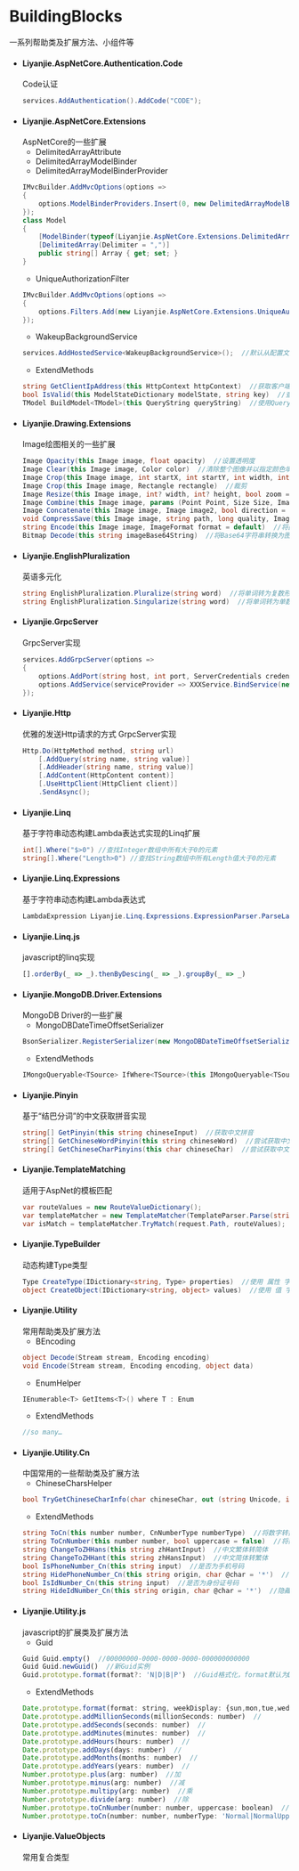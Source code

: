 # BuildingBlocks

一系列帮助类及扩展方法、小组件等
- #### Liyanjie.AspNetCore.Authentication.Code
    Code认证
    ```csharp
    services.AddAuthentication().AddCode("CODE");
    ```
- #### Liyanjie.AspNetCore.Extensions
    AspNetCore的一些扩展
    - DelimitedArrayAttribute
    - DelimitedArrayModelBinder
    - DelimitedArrayModelBinderProvider
    ```csharp
    IMvcBuilder.AddMvcOptions(options => 
    { 
        options.ModelBinderProviders.Insert(0, new DelimitedArrayModelBinderProvider());
    });
    class Model
    {
        [ModelBinder(typeof(Liyanjie.AspNetCore.Extensions.DelimitedArrayModelBinder))]
        [DelimitedArray(Delimiter = ",")]
        public string[] Array { get; set; }
    }
    ```
    - UniqueAuthorizationFilter
    ```csharp
    IMvcBuilder.AddMvcOptions(options =>
    {
        options.Filters.Add(new Liyanjie.AspNetCore.Extensions.UniqueAuthorizationFilter(context => string));
    });
    ```
    - WakeupBackgroundService
    ```csharp
    services.AddHostedService<WakeupBackgroundService>();  //默认从配置文件中查找键“WakeupUrl”
    ```
    - ExtendMethods
    ```csharp
    string GetClientIpAddress(this HttpContext httpContext)  //获取客户端IP地址
    bool IsValid(this ModelStateDictionary modelState, string key)  //查看模型绑定中某一项是否验证通过
    TModel BuildModel<TModel>(this QueryString queryString)  //使用QueryString构建模型
    ```
- #### Liyanjie.Drawing.Extensions
    Image绘图相关的一些扩展
    ```csharp
    Image Opacity(this Image image, float opacity)  //设置透明度
    Image Clear(this Image image, Color color)  //清除整个图像并以指定颜色填充
    Image Crop(this Image image, int startX, int startY, int width, int height)  //裁剪
    Image Crop(this Image image, Rectangle rectangle)  //裁剪
    Image Resize(this Image image, int? width, int? height, bool zoom = true, bool coverSize = false)  //调整尺寸
    Image Combine(this Image image, params (Point Point, Size Size, Image Image)[] images)  //组合多张图片
    Image Concatenate(this Image image, Image image2, bool direction = false)  //拼接多张图片
    void CompressSave(this Image image, string path, long quality, ImageFormat format = default)  //压缩存储
    string Encode(this Image image, ImageFormat format = default)  //将图片转换为Base64字符串
    Bitmap Decode(this string imageBase64String)  //将Base64字符串转换为图片
    ```
- #### Liyanjie.EnglishPluralization
    英语多元化
    ```csharp
    string EnglishPluralization.Pluralize(string word)  //将单词转为复数形式
    string EnglishPluralization.Singularize(string word)  //将单词转为单数形式
    ```
- #### Liyanjie.GrpcServer
    GrpcServer实现
    ```csharp
    services.AddGrpcServer(options => 
    {
        options.AddPort(string host, int port, ServerCredentials credentials = default);
        options.AddService(serviceProvider => XXXService.BindService(new XXXServiceImpl(serviceProvider)));
    });
    ```
- #### Liyanjie.Http
    优雅的发送Http请求的方式
    GrpcServer实现
    ```csharp
    Http.Do(HttpMethod method, string url)
        [.AddQuery(string name, string value)]
        [.AddHeader(string name, string value)]
        [.AddContent(HttpContent content)]
        [.UseHttpClient(HttpClient client)]
        .SendAsync();
    ```
- #### Liyanjie.Linq
    基于字符串动态构建Lambda表达式实现的Linq扩展
    ```csharp
    int[].Where("$>0") //查找Integer数组中所有大于0的元素
    string[].Where("Length>0") //查找String数组中所有Length值大于0的元素
    ```
- #### Liyanjie.Linq.Expressions
    基于字符串动态构建Lambda表达式
    ```csharp
    LambdaExpression Liyanjie.Linq.Expressions.ExpressionParser.ParseLambda(Type, string, IDictionary<string, object>)
    ```
- #### Liyanjie.Linq.js
    javascript的linq实现
    ```javascript
    [].orderBy(_ => _).thenByDescing(_ => _).groupBy(_ => _)
    ```
- #### Liyanjie.MongoDB.Driver.Extensions
    MongoDB Driver的一些扩展
    - MongoDBDateTimeOffsetSerializer
    ```csharp
    BsonSerializer.RegisterSerializer(new MongoDBDateTimeOffsetSerializer());
    ```
    - ExtendMethods
    ```csharp
    IMongoQueryable<TSource> IfWhere<TSource>(this IMongoQueryable<TSource> source, Func<bool> ifPredicate, Expression<Func<TSource, bool>> wherePredicate)
    ```
- #### Liyanjie.Pinyin
    基于“结巴分词”的中文获取拼音实现 
    ```csharp
    string[] GetPinyin(this string chineseInput)  //获取中文拼音
    string[] GetChineseWordPinyin(this string chineseWord)  //尝试获取中文词语的拼音
    string[] GetChineseCharPinyins(this char chineseChar)  //尝试获取中文字符的拼音
    ```
- #### Liyanjie.TemplateMatching
    适用于AspNet的模板匹配
    ```csharp
    var routeValues = new RouteValueDictionary();
    var templateMatcher = new TemplateMatcher(TemplateParser.Parse(string routeTemplate), routeValues);
    var isMatch = templateMatcher.TryMatch(request.Path, routeValues);
    ```
- #### Liyanjie.TypeBuilder
    动态构建Type类型
    ```csharp
    Type CreateType(IDictionary<string, Type> properties)  //使用 属性 字典创建类型
    object CreateObject(IDictionary<string, object> values)  //使用 值 字典创建对象
    ```
- #### Liyanjie.Utility
    常用帮助类及扩展方法
    - BEncoding
    ```csharp
    object Decode(Stream stream, Encoding encoding)
    void Encode(Stream stream, Encoding encoding, object data)
    ```
    - EnumHelper
    ```csharp
    IEnumerable<T> GetItems<T>() where T : Enum
    ```
    - ExtendMethods
    ```csharp
    //so many…
    ```
- #### Liyanjie.Utility.Cn
    中国常用的一些帮助类及扩展方法
    - ChineseCharsHelper
    ```csharp
    bool TryGetChineseCharInfo(char chineseChar, out (string Unicode, int StrokeCount, string[] Pinyins) info)
    ```
    - ExtendMethods
    ```csharp
    string ToCn(this number number, CnNumberType numberType)  //将数字转换为中文
    string ToCnNumber(this number number, bool uppercase = false)  //将数字转换为中文
    string ChangeToZHHans(this string zhHantInput)  //中文繁体转简体
    string ChangeToZHHant(this string zhHansInput)  //中文简体转繁体
    bool IsPhoneNumber_Cn(this string input)  //是否为手机号码
    string HidePhoneNumber_Cn(this string origin, char @char = '*')  //隐藏手机号码
    bool IsIdNumber_Cn(this string input)  //是否为身份证号码
    string HideIdNumber_Cn(this string origin, char @char = '*')  //隐藏身份证号码
    ```
- #### Liyanjie.Utility.js
    javascript的扩展类及扩展方法
    - Guid
    ```javascript
    Guid Guid.empty()  //00000000-0000-0000-0000-000000000000
    Guid Guid.newGuid()  //新Guid实例
    Guid.prototype.format(format?: 'N|D|B|P')  //Guid格式化，format默认为D
    ```
    - ExtendMethods
    ```javascript
    Date.prototype.format(format: string, weekDisplay: {sun,mon,tue,wed,thu,fri,sat}) //Date格式化
    Date.prototype.addMillionSeconds(millionSeconds: number)  //
    Date.prototype.addSeconds(seconds: number)  //
    Date.prototype.addMinutes(minutes: number)  //
    Date.prototype.addHours(hours: number)  //
    Date.prototype.addDays(days: number)  //
    Date.prototype.addMonths(months: number)  //
    Date.prototype.addYears(years: number)  //
    Number.prototype.plus(arg: number)  //加
    Number.prototype.minus(arg: number)  //减
    Number.prototype.multipy(arg: number)  //乘
    Number.prototype.divide(arg: number)  //除
    Number.prototype.toCnNumber(number: number, uppercase: boolean)  //将数字转换为中文
    Number.prototype.toCn(number: number, numberType: 'Normal|NormalUpper|Direct|DirectUpper|Currency')  //将数字转换为中文
    ```
- #### Liyanjie.ValueObjects
    常用复合类型
